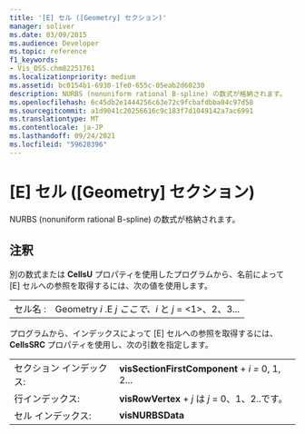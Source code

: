 ```yaml
---
title: '[E] セル ([Geometry] セクション)'
manager: soliver
ms.date: 03/09/2015
ms.audience: Developer
ms.topic: reference
f1_keywords:
- Vis_DSS.chm82251761
ms.localizationpriority: medium
ms.assetid: bc0154b1-6930-1fe0-655c-05eab2d60230
description: NURBS (nonuniform rational B-spline) の数式が格納されます。
ms.openlocfilehash: 6c45db2e1444256c63e72c9fcbafdbba04c97d58
ms.sourcegitcommit: a1d9041c20256616c9c183f7d1049142a7ac6991
ms.translationtype: MT
ms.contentlocale: ja-JP
ms.lasthandoff: 09/24/2021
ms.locfileid: "59628396"
---
```

# <a name="e-cell-geometry-section"></a>[E] セル ([Geometry] セクション)

NURBS (nonuniform rational B-spline) の数式が格納されます。
  
## <a name="remarks"></a>注釈

別の数式または **CellsU** プロパティを使用したプログラムから、名前によって [E] セルへの参照を取得するには、次の値を使用します。 
  
|||
|:-----|:-----|
| セル名 :  <br/> | Geometry  *i*  .E  *j*            *ここで、i*  と  *j*  = <1>、2、3...  <br/> |
   
プログラムから、インデックスによって [E] セルへの参照を取得するには、**CellsSRC** プロパティを使用し、次の引数を指定します。 
  
|||
|:-----|:-----|
| セクション インデックス:  <br/> |**visSectionFirstComponent**  +  *i* *=* 0, 1, 2...  <br/> |
| 行インデックス:  <br/> |**visRowVertex**  +  *j* は *j* = 0、1、2..です。  <br/> |
| セル インデックス:  <br/> |**visNURBSData** <br/> |
   


